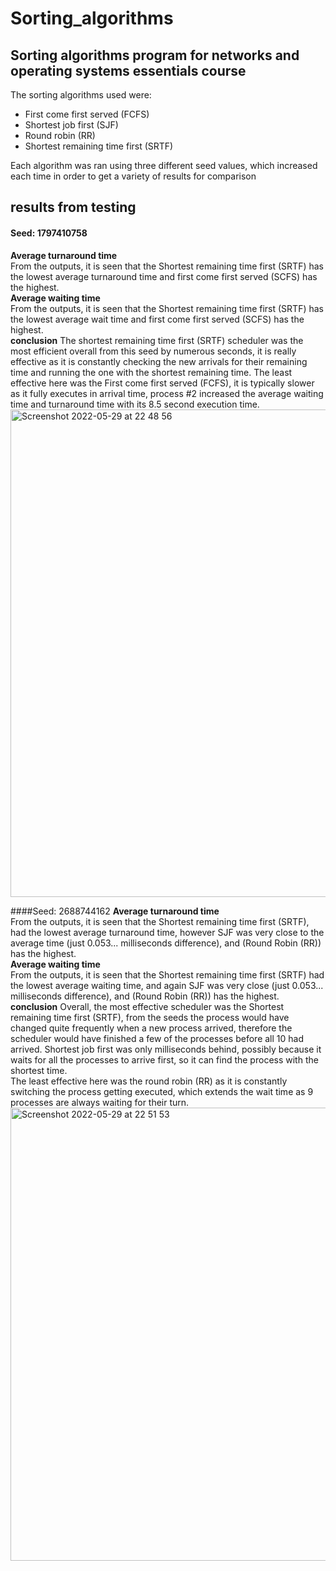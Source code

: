 # Sorting_algorithms
## Sorting algorithms program for networks and operating systems essentials course
The sorting algorithms used were:
* First come first served (FCFS)
* Shortest job first (SJF)
* Round robin (RR)
* Shortest remaining time first (SRTF)

Each algorithm was ran using three different seed values, which increased each time in order to get a variety of results for comparison

## results from testing
#### Seed: 1797410758
**Average turnaround time** <br />
From the outputs, it is seen that the Shortest remaining time first (SRTF) has the lowest average turnaround time and first come first served (SCFS) has the highest. <br />
**Average waiting time** <br />
From the outputs, it is seen that the Shortest remaining time first (SRTF) has the lowest average wait time and first come first served (SCFS) has the highest. <br />
**conclusion**
The shortest remaining time first (SRTF) scheduler was the most efficient overall from this seed by numerous seconds, it is really effective as it is constantly checking the new arrivals for their remaining time and running the one with the shortest remaining time.
The least effective here was the First come first served (FCFS), it is typically slower as it fully executes in arrival time, process #2 increased the average waiting time and turnaround time with its 8.5 second execution time. <br />
<img width="780" alt="Screenshot 2022-05-29 at 22 48 56" src="https://user-images.githubusercontent.com/97540217/170892598-da10d85b-3c01-4735-8410-b8994f897cfe.png">  <br />

####Seed: 2688744162
**Average turnaround time** <br />
From the outputs, it is seen that the Shortest remaining time first (SRTF), had the lowest average turnaround time, however SJF was very close to the average time (just 0.053... milliseconds difference), and (Round Robin (RR)) has the highest. <br />
**Average waiting time** <br />
From the outputs, it is seen that the Shortest remaining time first (SRTF) had the lowest average waiting time, and again SJF was very close (just 0.053... milliseconds difference), and (Round Robin (RR)) has the highest. <br />
**conclusion**
Overall, the most effective scheduler was the Shortest remaining time first (SRTF), from the seeds the process would have changed quite frequently when a new process arrived, therefore the scheduler would have finished a few of the processes before all 10 had arrived.
Shortest job first was only milliseconds behind, possibly because it waits for all the processes to arrive first, so it can find the process with the shortest time.<br />
The least effective here was the round robin (RR) as it is constantly switching the process getting executed, which extends the wait time as 9 processes are always waiting for their turn.<br />
<img width="725" alt="Screenshot 2022-05-29 at 22 51 53" src="https://user-images.githubusercontent.com/97540217/170892673-2496d5be-4902-4044-a88d-eb45a0faf48e.png"> <br />

